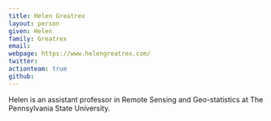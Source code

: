 ```yaml
---
title: Helen Greatrex
layout: person
given: Helen
family: Greatrex
email: 
webpage: https://www.helengreatrex.com/
twitter: 
actionteam: true
github: 
---
```


Helen is an assistant professor in Remote Sensing and Geo-statistics at The Pennsylvania State University.
